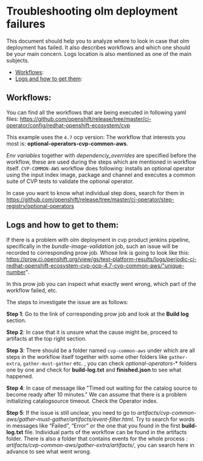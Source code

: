 # Troubleshooting olm deployment failures

This document should help you to analyze where to look in case that olm deployment has failed. It also describes workflows and which one should be your main concern. Logs location is also mentioned as one of the main subjects.
* [Workflows](#Workflows):
* [Logs and how to get them](#Logs-and-how-to-get-to-them):

## Workflows:
You can find all the workflows that are being executed in following yaml files:
https://github.com/openshift/release/tree/master/ci-operator/config/redhat-openshift-ecosystem/cvp

This example uses the `4.7` ocp version:
The workflow that interests you most is: **optional-operators-cvp-common-aws**.

*Env variables* together with *dependenciy_overrides* are specified before the workflow, these are used during the steps which are mentioned in workflow itself.
`CVP-COMMON-AWS` workflow does following: installs an optional operator using the input index image, package and channel and executes a common suite of CVP tests to validate the optional operator.

In case you want to know what individual step does, search for them in https://github.com/openshift/release/tree/master/ci-operator/step-registry/optional-operators


## Logs and how to get to them:
If there is a problem with olm deployment in cvp product jenkins pipeline, specifically in the *bundle-image-validation* job, such an issue will be recorded to corresponding prow job.
Whose link is going to look like this: 
https://prow.ci.openshift.org/view/gs/test-platform-results/logs/periodic-ci-redhat-openshift-ecosystem-cvp-ocp-4.7-cvp-common-aws/"unique-number".

In this prow job you can inspect what exactly went wrong, which part of the workflow failed, etc.

The steps to investigate the issue are as follows:

**Step 1**: Go to the link of corresponding prow job and look at the **Build log** section.

**Step 2**: In case that it is unsure what the cause might be, proceed to artifacts at the top right section. 

**Step 3**: There should be a folder named `cvp-common-aws` under which are all steps in the workflow itself together with some other folders like `gather-extra`, `gather-must-gather` etc. , you can check *optional-operators-** folders one by one and check for **build-log.txt** and **finished.json** to see what happened.

**Step 4**: In case of message like "Timed out waiting for the catalog source <catalogsource name> to become ready after 10 minutes." We can assume that there is a problem initializing catalogsource timeout. Check the Operator index.

**Step 5**: If the issue is still unclear, you need to go to *artifacts/cvp-common-aws/gather-must-gather/artifacts/event-filter.html*. Try to search for words in messages like “Failed”, “Error” or the one that you found in the first **build-log.txt** file.
Individual parts of the workflow can be found in the artifacts folder. There is also a folder that contains events for the whole process : *artifacts/cvp-common-aws/gather-extra/artifacts/*, you can search here in advance to see what went wrong.
